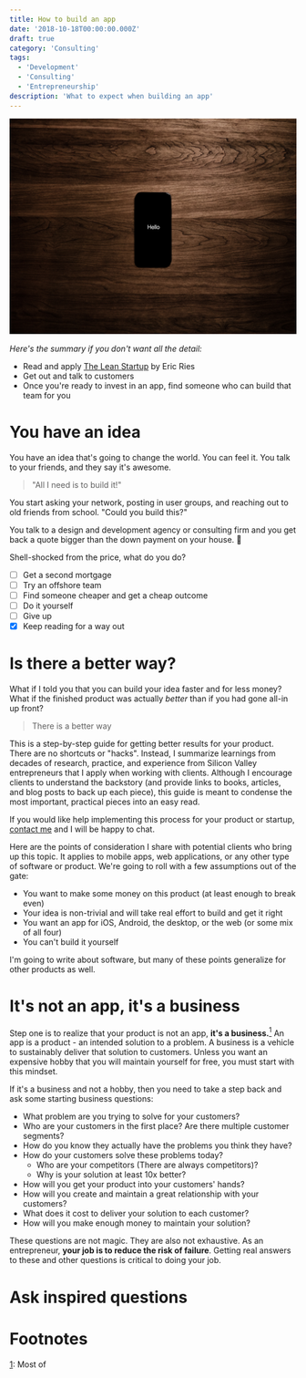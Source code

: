 ```yaml
---
title: How to build an app
date: '2018-10-18T00:00:00.000Z'
draft: true
category: 'Consulting'
tags:
  - 'Development'
  - 'Consulting'
  - 'Entrepreneurship'
description: 'What to expect when building an app'
---
```


![head.jpg](./head.jpg 'Photo by https://unsplash.com/photos/lmpuKSf2uQE')

_Here's the summary if you don't want all the detail:_

- Read and apply [The Lean Startup](http://theleanstartup.com/) by Eric Ries
- Get out and talk to customers
- Once you're ready to invest in an app, find someone who can build that team for you

# You have an idea

You have an idea that's going to change the world. You can feel it. You talk to your friends, and they say it's awesome.

> "All I need is to build it!"

You start asking your network, posting in user groups, and reaching out to old friends from school. "Could you build this?"

You talk to a design and development agency or consulting firm and you get back a quote bigger than the down payment on your house. 💸

Shell-shocked from the price, what do you do?

<style>
span.alpha ul {
  list-style-type: upper-alpha;
}
</style>
<span class="alpha">

- [ ] Get a second mortgage
- [ ] Try an offshore team
- [ ] Find someone cheaper and get a cheap outcome
- [ ] Do it yourself
- [ ] Give up
- [x] Keep reading for a way out

</span>

# Is there a better way?

What if I told you that you can build your idea faster and for less money? What if the finished product was actually _better_ than if you had gone all-in up front?

> There is a better way

This is a step-by-step guide for getting better results for your product. There are no shortcuts or "hacks". Instead, I summarize learnings from decades of research, practice, and experience from Silicon Valley entrepreneurs that I apply when working with clients. Although I encourage clients to understand the backstory (and provide links to books, articles, and blog posts to back up each piece), this guide is meant to condense the most important, practical pieces into an easy read.

If you would like help implementing this process for your product or startup, [contact me](/contact) and I will be happy to chat.

Here are the points of consideration I share with potential clients who bring up this topic. It applies to mobile apps, web applications, or any other type of software or product. We're going to roll with a few assumptions out of the gate:

- You want to make some money on this product (at least enough to break even)
- Your idea is non-trivial and will take real effort to build and get it right
- You want an app for iOS, Android, the desktop, or the web (or some mix of all four)
- You can't build it yourself

I'm going to write about software, but many of these points generalize for other products as well.

# It's not an app, it's a business

Step one is to realize that your product is not an app, **it's a business.**<a name="sup1" href="#footnote1"><sup>1</sup></a> An app is a product - an intended solution to a problem. A business is a vehicle to sustainably deliver that solution to customers. Unless you want an expensive hobby that you will maintain yourself for free, you must start with this mindset.

If it's a business and not a hobby, then you need to take a step back and ask some starting business questions:

- What problem are you trying to solve for your customers?
- Who are your customers in the first place? Are there multiple customer segments?
- How do you know they actually have the problems you think they have?
- How do your customers solve these problems today?
  - Who are your competitors (There are always competitors)?
  - Why is your solution at least 10x better?
- How will you get your product into your customers' hands?
- How will you create and maintain a great relationship with your customers?
- What does it cost to deliver your solution to each customer?
- How will you make enough money to maintain your solution?

These questions are not magic. They are also not exhaustive. As an entrepreneur, **your job is to reduce the risk of failure**. Getting real answers to these and other questions is critical to doing your job.

# Ask inspired questions

# Footnotes

<a name="footnote1" href="#sup1">1</a>: Most of
